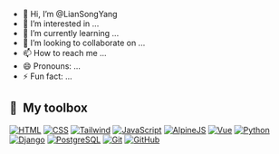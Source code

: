 - 👋 Hi, I’m @LianSongYang
- 👀 I’m interested in ...
- 🌱 I’m currently learning ...
- 💞️ I’m looking to collaborate on ...
- 📫 How to reach me ...
- 😄 Pronouns: ...
- ⚡ Fun fact: ...

## 🧰 &nbsp;My toolbox
[![HTML](https://skillicons.dev/icons?i=html)](https://developer.mozilla.org/en-US/docs/Web/HTML)
[![CSS](https://skillicons.dev/icons?i=css)](https://developer.mozilla.org/en-US/docs/Web/CSS)
[![Tailwind](https://skillicons.dev/icons?i=tailwind)](https://tailwindcss.com/)
[![JavaScript](https://skillicons.dev/icons?i=js)](https://developer.mozilla.org/en-US/docs/Web/JavaScript)
[![AlpineJS](https://skillicons.dev/icons?i=alpinejs)](https://alpinejs.dev/)
[![Vue](https://skillicons.dev/icons?i=vue)](https://vuejs.org/)
[![Python](https://skillicons.dev/icons?i=py)](https://www.python.org/) 
[![Django](https://skillicons.dev/icons?i=django)](https://www.djangoproject.com/) 
[![PostgreSQL](https://skillicons.dev/icons?i=postgres)](https://www.postgresql.org/)
[![Git](https://skillicons.dev/icons?i=git)](https://git-scm.com/)
[![GitHub](https://skillicons.dev/icons?i=github)](https://github.com/)

<!---
LianSongYang/LianSongYang is a ✨ special ✨ repository because its `README.md` (this file) appears on your GitHub profile.
You can click the Preview link to take a look at your changes.
--->

